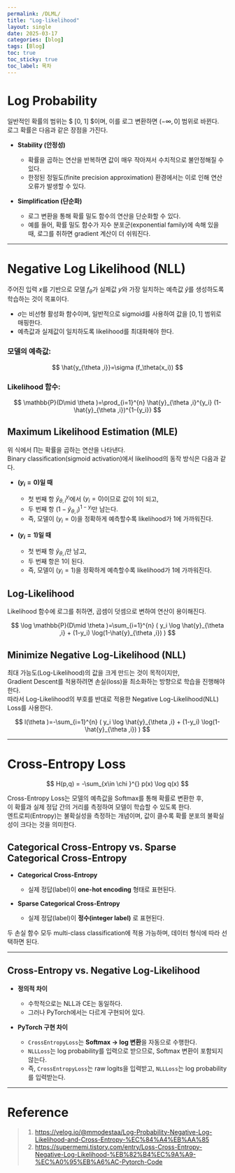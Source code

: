 ```yaml
---
permalink: /DLML/
title: "Log-likelihood"
layout: single
date: 2025-03-17
categories: [blog]
tags: [Blog]
toc: true
toc_sticky: true
toc_label: 목차
---
```


# Log Probability

일반적인 확률의 범위는 $ [0, 1] $이며, 이를 로그 변환하면 $(- \infty, 0]$ 범위로 바뀐다.  
로그 확률은 다음과 같은 장점을 가진다.

- **Stability (안정성)**
  - 확률을 곱하는 연산을 반복하면 값이 매우 작아져서 수치적으로 불안정해질 수 있다.
  - 한정된 정밀도(finite precision approximation) 환경에서는 이로 인해 연산 오류가 발생할 수 있다.
  
- **Simplification (단순화)**
  - 로그 변환을 통해 확률 밀도 함수의 연산을 단순화할 수 있다.
  - 예를 들어, 확률 밀도 함수가 지수 분포군(exponential family)에 속해 있을 때, 로그를 취하면 gradient 계산이 더 쉬워진다.

---

# Negative Log Likelihood (NLL)

주어진 입력 $x$를 기반으로 모델 $f_\theta$가 실제값 $y$와 가장 일치하는 예측값 $\hat{y}$를 생성하도록 학습하는 것이 목표이다.  

- $\sigma$는 비선형 활성화 함수이며, 일반적으로 sigmoid를 사용하여 값을 $[0,1]$ 범위로 매핑한다.
- 예측값과 실제값이 일치하도록 likelihood를 최대화해야 한다.

### 모델의 예측값:
$$
\hat{y_{\theta ,i}}=\sigma (f_\theta(x_i))
$$

### Likelihood 함수:
$$
\mathbb{P}(D\mid \theta )=\prod_{i=1}^{n} \hat{y}_{\theta ,i}^{y_i} (1-\hat{y}_{\theta ,i})^{1-{y_i}}
$$

## Maximum Likelihood Estimation (MLE)

위 식에서 $\prod$는 확률을 곱하는 연산을 나타낸다.  
Binary classification(sigmoid activation)에서 likelihood의 동작 방식은 다음과 같다.

- **$( y_i = 0 )$일 때**  
  - 첫 번째 항 $\hat{y}_{\theta ,i}^{y_i}$에서 $( y_i = 0 )$이므로 값이 1이 되고,  
  - 두 번째 항 $(1-\hat{y}_{\theta ,i})^{1-{y_i}}$만 남는다.
  - 즉, 모델이 $( y_i = 0 )$을 정확하게 예측할수록 likelihood가 1에 가까워진다.

- **$( y_i = 1 )$일 때**  
  - 첫 번째 항 $\hat{y}_{\theta ,i}$만 남고,  
  - 두 번째 항은 1이 된다.
  - 즉, 모델이 $( y_i = 1 )$을 정확하게 예측할수록 likelihood가 1에 가까워진다.

## Log-Likelihood

Likelihood 함수에 로그를 취하면, 곱셈이 덧셈으로 변하여 연산이 용이해진다.

$$
\log \mathbb{P}(D\mid \theta )=\sum_{i=1}^{n} ( y_i \log \hat{y}_{\theta ,i} + (1-y_i) \log(1-\hat{y}_{\theta ,i}) )
$$

## Minimize Negative Log-Likelihood (NLL)

최대 가능도(Log-Likelihood)의 값을 크게 만드는 것이 목적이지만,  
Gradient Descent를 적용하려면 손실(loss)을 최소화하는 방향으로 학습을 진행해야 한다.  
따라서 Log-Likelihood의 부호를 반대로 적용한 Negative Log-Likelihood(NLL) Loss를 사용한다.

$$
l(\theta )=-\sum_{i=1}^{n} ( y_i \log \hat{y}_{\theta ,i} + (1-y_i) \log(1-\hat{y}_{\theta ,i}) )
$$

---

# Cross-Entropy Loss

$$
H(p,q) = -\sum_{x\in \chi }^{} p(x) \log q(x)
$$

Cross-Entropy Loss는 모델의 예측값을 Softmax를 통해 확률로 변환한 후,  
이 확률과 실제 정답 간의 거리를 측정하여 모델이 학습할 수 있도록 한다.  
엔트로피(Entropy)는 불확실성을 측정하는 개념이며, 값이 클수록 확률 분포의 불확실성이 크다는 것을 의미한다.

## Categorical Cross-Entropy vs. Sparse Categorical Cross-Entropy

- **Categorical Cross-Entropy**  
  - 실제 정답(label)이 **one-hot encoding** 형태로 표현된다.
  
- **Sparse Categorical Cross-Entropy**  
  - 실제 정답(label)이 **정수(integer label)** 로 표현된다.

두 손실 함수 모두 multi-class classification에 적용 가능하며, 데이터 형식에 따라 선택하면 된다.

---

## Cross-Entropy vs. Negative Log-Likelihood

- **정의적 차이**  
  - 수학적으로는 NLL과 CE는 동일하다.
  - 그러나 PyTorch에서는 다르게 구현되어 있다.

- **PyTorch 구현 차이**  
  - `CrossEntropyLoss`는 **Softmax → log 변환**을 자동으로 수행한다.
  - `NLLLoss`는 log probability를 입력으로 받으므로, Softmax 변환이 포함되지 않는다.
  - 즉, `CrossEntropyLoss`는 raw logits을 입력받고, `NLLLoss`는 log probability를 입력받는다.

---

# Reference

> 1. https://velog.io/@mmodestaa/Log-Probability-Negative-Log-Likelihood-and-Cross-Entropy-%EC%84%A4%EB%AA%85 
> 2. https://supermemi.tistory.com/entry/Loss-Cross-Entropy-Negative-Log-Likelihood-%EB%82%B4%EC%9A%A9-%EC%A0%95%EB%A6%AC-Pytorch-Code

